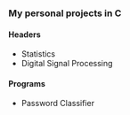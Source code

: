 ### My personal projects in C

#### Headers

- Statistics
- Digital Signal Processing

#### Programs

- Password Classifier
